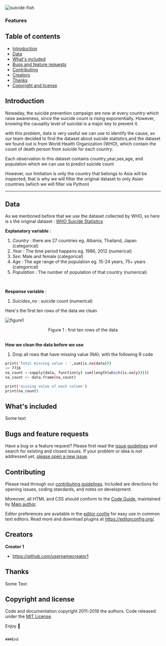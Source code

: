 

![suicide-fish](https://c.tenor.com/clmSODIfyZcAAAAC/suicide-fish.gif)


### Features


## Table of contents

- [Introduction](#Introduction)
- [Data](#Data)
- [What's included](#whats-included)
- [Bugs and feature requests](#bugs-and-feature-requests)
- [Contributing](#contributing)
- [Creators](#creators)
- [Thanks](#thanks)
- [Copyright and license](#copyright-and-license)


## Introduction

Nowaday, the suicide prevention campaign are now at every country which raise awareness, since the suicide count is rising exponentially. However, knowing the causality level of suicidal is a major key to prevent it. 

with this problem, data is very useful we can use to identify the cause, so our team decided to find the dataset about suicide statistics,and the dataset we found out is from World Health Organization (WHO), which contain the count of death person from suicide for each country.

Each observation in this dataset contains country,year,sex,age, and population which we can use to predict suicide count

However, our limitation is only the country that belongs to Asia will be inspected, that is why we will filter the original dataset to only Asian countries (which we will filter via Python)

---
## Data
As we mentioned before that we use the dataset collected by WHO, so here is s the original dataset : [WHO Suicide Statistics](https://www.kaggle.com/szamil/who-suicide-statistics)

**Explanatory variable** :
1. *Country* : there are 27 countries eg. Albania, Thailand, Japan (categorical)
2. *Year* : The time period happens eg. 1986, 2012 (numerical)
3. *Sex*: Male and female (categorical)
4. *Age* : The age range of the population eg. 15-24 years, 75+ years (categorical)
5. *Population* : The number of population of that country (numerical)
<br>

**Response variable** : 
1. *Suicides_no* : suicide count (numerical)

Here's the first ten rows of the data we clean

![figure1](https://github.com/wallik2/Suicide_rate_Poisson_regression/blob/main/figure/fig1.png?raw=true)

<center>Figure 1 : first ten rows of the data</center>

<br>

**How we clean the data before we use**
1. Drop all rows that have missing value (NA); with the following R code

```sh
print('Total missing value : ',sum(is.na(data)))
>> 7716
na_count <-sapply(data, function(y) sum(length(which(is.na(y)))))
na_count <- data.frame(na_count)

print('missing value of each column')
print(na_count)
```
## What's included

Some text



## Bugs and feature requests

Have a bug or a feature request? Please first read the [issue guidelines](https://reponame/blob/master/CONTRIBUTING.md) and search for existing and closed issues. If your problem or idea is not addressed yet, [please open a new issue](https://reponame/issues/new).

## Contributing

Please read through our [contributing guidelines](https://reponame/blob/master/CONTRIBUTING.md). Included are directions for opening issues, coding standards, and notes on development.

Moreover, all HTML and CSS should conform to the [Code Guide](https://github.com/mdo/code-guide), maintained by [Main author](https://github.com/usernamemainauthor).

Editor preferences are available in the [editor config](https://reponame/blob/master/.editorconfig) for easy use in common text editors. Read more and download plugins at <https://editorconfig.org/>.

## Creators

**Creator 1**

- <https://github.com/usernamecreator1>

## Thanks

Some Text

## Copyright and license

Code and documentation copyright 2011-2018 the authors. Code released under the [MIT License](https://reponame/blob/master/LICENSE).

Enjoy :metal:

```

###End

